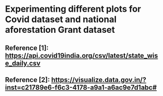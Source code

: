 # Experimenting different plots for Covid dataset and national aforestation Grant dataset
## Reference  [1]: https://api.covid19india.org/csv/latest/state_wise_daily.csv
## Reference  [2]: https://visualize.data.gov.in/?inst=c21789e6-f6c3-4178-a9a1-a6ac9e7d1abc#
